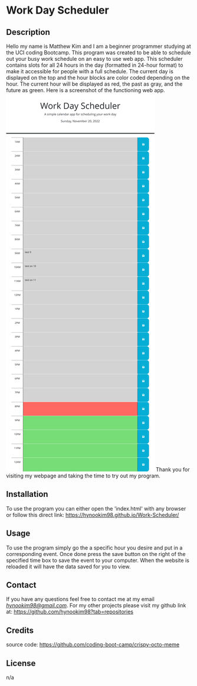 # Work Day Scheduler

## Description
Hello my name is Matthew Kim and I am a beginner programmer studying at the UCI coding Bootcamp. This program was created to be able to schedule out your busy work schedule on an easy to use web app. This scheduler contains slots for all 24 hours in the day (formatted in 24-hour format) to make it accessible for people with a full schedule. The current day is displayed on the top and the hour blocks are color coded depending on the hour. The current hour will be displayed as red, the past as gray, and the future as green. 
Here is a screenshot of the functioning web app.
![screenshot of page](/Assets/images/screenshot.png "Screenshot of Work Day Scheduler App")
Thank you for visiting my webpage and taking the time to try out my program.

## Installation 
To use the program you can either open the 'index.html' with any browser or follow this direct link:
https://hynookim98.github.io/Work-Scheduler/ 

## Usage
To use the program simply go the a specific hour you desire and put in a corresponding event. Once done press the save button on the right of the specified time box to save the event to your computer. When the website is reloaded it will have the data saved for you to view. 

## Contact 
If you have any questions feel free to contact me at my email
*hynookim98@gmail.com*.
For my other projects please visit my github link at:
https://github.com/hynookim98?tab=repositories 

## Credits 
source code:
https://github.com/coding-boot-camp/crispy-octo-meme 

## License 
n/a